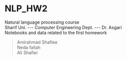 # NLP_HW2
Natural language processing course<br/>
Sharif Uni. --- Computer Engineering Dept. --- Dr. Asgari<br/>
Notebooks and data related to the first homework<br/>
>Amirahmad Shafiee<br/>
>Neda fallah<br/>
>Ali Shafiei
